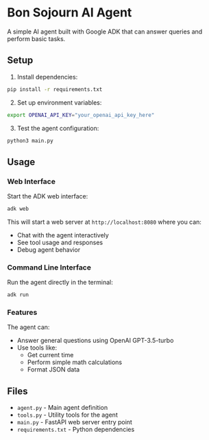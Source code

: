 # Bon Sojourn AI Agent

A simple AI agent built with Google ADK that can answer queries and perform basic tasks.

## Setup

1. Install dependencies:
```bash
pip install -r requirements.txt
```

2. Set up environment variables:
```bash
export OPENAI_API_KEY="your_openai_api_key_here"
```

3. Test the agent configuration:
```bash
python3 main.py
```

## Usage

### Web Interface
Start the ADK web interface:
```bash
adk web
```
This will start a web server at `http://localhost:8080` where you can:
- Chat with the agent interactively
- See tool usage and responses
- Debug agent behavior

### Command Line Interface
Run the agent directly in the terminal:
```bash
adk run
```

### Features
The agent can:
- Answer general questions using OpenAI GPT-3.5-turbo
- Use tools like:
  - Get current time
  - Perform simple math calculations
  - Format JSON data

## Files

- `agent.py` - Main agent definition
- `tools.py` - Utility tools for the agent
- `main.py` - FastAPI web server entry point
- `requirements.txt` - Python dependencies
